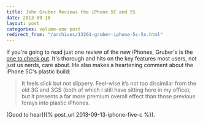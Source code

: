 ```yaml
---
title: John Gruber Reviews the iPhone 5C and 5S
date: 2013-09-18
layout: post
categories: volume-one post
redirect_from: "/archives/13261-gruber-iphone-5c-5s.html"
---
```



If you're going to read just one review of the new iPhones, Gruber's is the [one to check out](http://daringfireball.net/2013/09/the_iphone_5s_and_5c). It's thorough and hits on the key features most users, not just us nerds, care about. He also makes a heartening comment about the iPhone 5C's plastic build:

> It feels slick but not slippery. Feel-wise it’s not too dissimilar from the old 3G and 3GS (both of which I still have sitting here in my office), but it presents a far more premium overall effect than those previous forays into plastic iPhones.

[Good to hear]({% post_url 2013-09-13-iphone-five-c %}).
